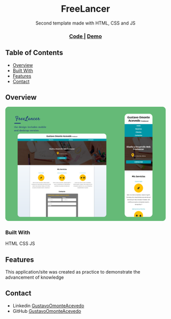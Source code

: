 <!-- Please update value in the {}  -->

<h1 align="center">FreeLancer</h1>

<div align="center">
   Second template made with HTML, CSS and JS 
</div>

<div align="center">
  <h3>
    <a href="https://github.com/GustavoOmonteAcevedoGOA/plantilla4">
      Code
    </a>
    <span> | </span>
    <a href="https://sitefreelancergoa.netlify.app/">
      Demo
    </a>
    
  </h3>
</div>

<!-- TABLE OF CONTENTS -->

## Table of Contents

- [Overview](#overview)
- [Built With](#built-with)
- [Features](#features)
- [Contact](#contact)


<!-- OVERVIEW -->

## Overview

![screenshot](https://github.com/GustavoOmonteAcevedoGOA/plantilla4/blob/main/img/FreeLancer.png)


### Built With

HTML
CSS
JS

## Features


This application/site was created as practice to demonstrate the advancement of knowledge




## Contact

- Linkedin [GustavoOmonteAcevedo](https://www.linkedin.com/in/gustavo-omonte-acevedo/)
- GitHub [GustavoOmonteAcevedo](https://github.com/GustavoOmonteAcevedoGOA)
